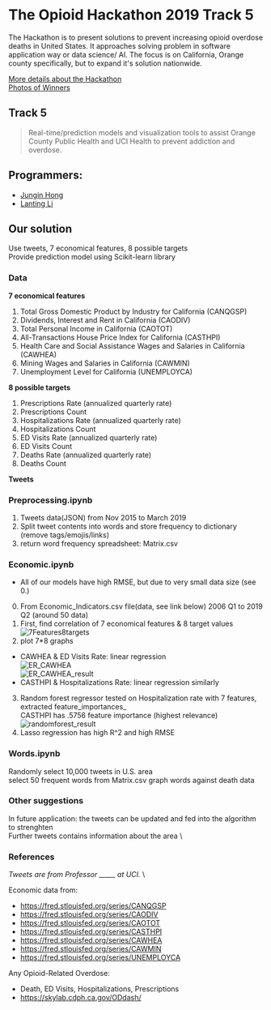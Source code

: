 # The Opioid Hackathon 2019 Track 5
The Hackathon is to present solutions to prevent increasing opioid overdose deaths in United States.
It approaches solving problem in software application way or data science/ AI.
The focus is on California, Orange county specifically, but to expand it's solution nationwide.

[More details about the Hackathon](https://www.theopioidhackathon.com/)  
[Photos of Winners](https://twitter.com/predictech/status/1195162633319534592/photo/1)

## Track 5
> Real-time/prediction models and visualization tools to assist Orange County Public Health and UCI Health to prevent addiction and overdose. 

## Programmers: 
- [Jungin Hong](https://www.linkedin.com/in/junginh/) 
- [Lanting Li](https://www.linkedin.com/in/lanting-li-a15883198/)

## Our solution
Use tweets, 7 economical features, 8 possible targets  
Provide prediction model using Scikit-learn library  

### Data
**7 economical features**  
1. Total Gross Domestic Product by Industry for California (CANQGSP)
2. Dividends, Interest and Rent in California (CAODIV)
3. Total Personal Income in California (CAOTOT)
4. All-Transactions House Price Index for California (CASTHPI)
5. Health Care and Social Assistance Wages and Salaries in California (CAWHEA)
6. Mining Wages and Salaries in California (CAWMIN)
7. Unemployment Level for California (UNEMPLOYCA)  

**8 possible targets**  
1. Prescriptions Rate (annualized quarterly rate)
2. Prescriptions Count
3. Hospitalizations Rate (annualized quarterly rate)
4. Hospitalizations Count
5. ED Visits Rate (annualized quarterly rate)
6. ED Visits Count
7. Deaths Rate (annualized quarterly rate)
8. Deaths Count

**Tweets**  

### Preprocessing.ipynb
1. Tweets data(JSON) from Nov 2015 to March 2019
2. Split tweet contents into words and store frequency to dictionary (remove tags/emojis/links)
3. return word frequency spreadsheet: Matrix.csv

### Economic.ipynb 
- All of our models have high RMSE, but due to very small data size (see 0.)
0. From Economic_Indicators.csv file(data, see link below) 2006 Q1 to 2019 Q2 (around 50 data)
1. First, find correlation of 7 economical features & 8 target values  
   ![7Features8targets](https://user-images.githubusercontent.com/45378526/114261026-3473ea00-9a13-11eb-97f0-f2d5681daf32.PNG)  
2. plot 7*8 graphs  
  - CAWHEA & ED Visits Rate: linear regression  
  ![ER_CAWHEA](https://user-images.githubusercontent.com/45378526/114264757-b66e0e00-9a27-11eb-88c4-21f7d4eba600.PNG)  
  ![ER_CAWHEA_result](https://user-images.githubusercontent.com/45378526/114264781-db628100-9a27-11eb-9458-1cee3db8780f.PNG)  
  - CASTHPI & Hospitalizations Rate: linear regression similarly  
3. Random forest regressor tested on Hospitalization rate with 7 features, extracted feature_importances_  
   CASTHPI has .5756 feature importance (highest relevance)  
   ![randomforest_result](https://user-images.githubusercontent.com/45378526/114269585-f393c980-9a42-11eb-92c8-28d121f6fe0e.PNG)  
4. Lasso regression has high R^2 and high RMSE
   
### Words.ipynb
Randomly select 10,000 tweets in U.S. area  
select 50 frequent words from Matrix.csv
graph words against death data

### Other suggestions
In future application: the tweets can be updated and fed into the algorithm to strenghten \
Further tweets contains information about the area \

### References
*Tweets are from Professor _____ at UCI.* \

Economic data from:  
- https://fred.stlouisfed.org/series/CANQGSP  
- https://fred.stlouisfed.org/series/CAODIV  
- https://fred.stlouisfed.org/series/CAOTOT  
- https://fred.stlouisfed.org/series/CASTHPI  
- https://fred.stlouisfed.org/series/CAWHEA  
- https://fred.stlouisfed.org/series/CAWMIN  
- https://fred.stlouisfed.org/series/UNEMPLOYCA

Any Opioid-Related Overdose:
- Death, ED Visits, Hospitalizations, Prescriptions
- https://skylab.cdph.ca.gov/ODdash/
